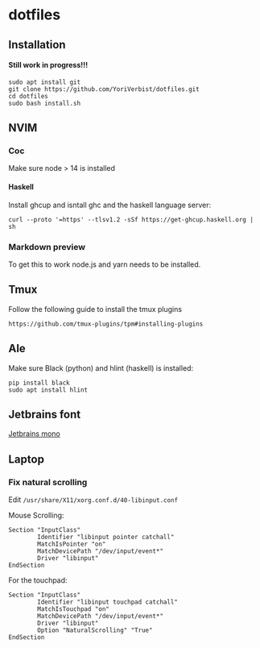 # dotfiles
## Installation
#### Still work in progress!!!
```
sudo apt install git
git clone https://github.com/YoriVerbist/dotfiles.git
cd dotfiles
sudo bash install.sh
```

## NVIM

### Coc
Make sure node > 14 is installed

#### Haskell
Install ghcup and isntall ghc and the haskell language server:
```
curl --proto '=https' --tlsv1.2 -sSf https://get-ghcup.haskell.org | sh
```

### Markdown preview
To get this to work node.js and yarn needs to be installed.

## Tmux
Follow the following guide to install the tmux plugins

```
https://github.com/tmux-plugins/tpm#installing-plugins
```

## Ale
Make sure Black (python) and hlint (haskell) is installed:
```
pip install black
sudo apt install hlint
```

## Jetbrains font
[Jetbrains mono](https://www.jetbrains.com/lp/mono/#how-to-install)


## Laptop
### Fix natural scrolling
Edit `/usr/share/X11/xorg.conf.d/40-libinput.conf`

Mouse Scrolling:
```
Section "InputClass"
        Identifier "libinput pointer catchall"
        MatchIsPointer "on"
        MatchDevicePath "/dev/input/event*"
        Driver "libinput"
EndSection
```

For the touchpad:
```
Section "InputClass"
        Identifier "libinput touchpad catchall"
        MatchIsTouchpad "on"
        MatchDevicePath "/dev/input/event*"
        Driver "libinput"
        Option "NaturalScrolling" "True"
EndSection
```
